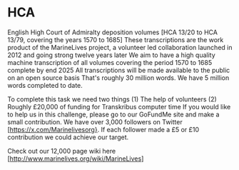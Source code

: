 # HCA
English High Court of Admiralty deposition volumes [HCA 13/20 to HCA 13/79, covering the years 1570 to 1685]
These transcriptions are the work product of the MarineLives project, a volunteer led collaboration launched in 2012 and going strong twelve years later
We aim to have a high quality machine transcription of all volumes covering the period 1570 to 1685 complete by end 2025
All transcriptions will be made available to the public on an open source basis
That's roughly 30 million words. We have 5 million words completed to date.

To complete this task we need two things (1) The help of volunteers (2) Roughly £20,000 of funding for Transkribus computer time
If you would like to help us in this challenge, please go to our GoFundMe site and make a small contribution. 
We have over 3,000 followers on Twitter [https://x.com/Marinelivesorg}. If each follower made a £5 or £10 contribution we could achieve our target.

Check out our 12,000 page wiki here [http://www.marinelives.org/wiki/MarineLives]
